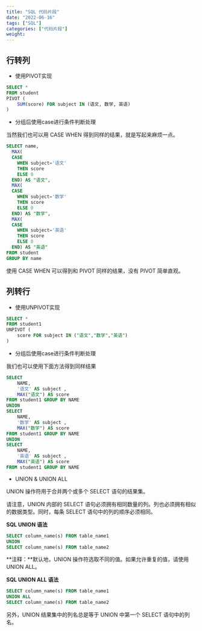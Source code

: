 ```yaml
---
title: "SQL 代码片段"
date: "2022-06-16"
tags: ["SQL"]
categories: ["代码片段"]
weight:
---
```


## 行转列

- 使用PIVOT实现

```sql
SELECT *
FROM student
PIVOT (
    SUM(score) FOR subject IN (语文, 数学, 英语)
)
```

- 分组后使用case进行条件判断处理

当然我们也可以用 CASE WHEN 得到同样的结果，就是写起来麻烦一点。

```sql
SELECT name,
  MAX(
  CASE
    WHEN subject='语文'
    THEN score
    ELSE 0
  END) AS "语文",
  MAX(
  CASE
    WHEN subject='数学'
    THEN score
    ELSE 0
  END) AS "数学",
  MAX(
  CASE
    WHEN subject='英语'
    THEN score
    ELSE 0
  END) AS "英语"
FROM student
GROUP BY name
```

使用 CASE WHEN 可以得到和 PIVOT 同样的结果，没有 PIVOT 简单直观。

## 列转行

- 使用UNPIVOT实现

```sql
SELECT *
FROM student1
UNPIVOT (
    score FOR subject IN ("语文","数学","英语")
)
```

- 分组后使用case进行条件判断处理

我们也可以使用下面方法得到同样结果

```sql
SELECT
    NAME,
    '语文' AS subject ,
    MAX("语文") AS score
FROM student1 GROUP BY NAME
UNION
SELECT
    NAME,
    '数学' AS subject ,
    MAX("数学") AS score
FROM student1 GROUP BY NAME
UNION
SELECT
    NAME,
    '英语' AS subject ,
    MAX("英语") AS score
FROM student1 GROUP BY NAME
```

- UNION & UNION ALL

UNION 操作符用于合并两个或多个 SELECT 语句的结果集。

请注意，UNION 内部的 SELECT 语句必须拥有相同数量的列。列也必须拥有相似的数据类型。同时，每条 SELECT 语句中的列的顺序必须相同。

**SQL UNION 语法**

```sql
SELECT column_name(s) FROM table_name1
UNION
SELECT column_name(s) FROM table_name2
```

**注释：**默认地，UNION 操作符选取不同的值。如果允许重复的值，请使用 UNION ALL。

**SQL UNION ALL 语法**

```sql
SELECT column_name(s) FROM table_name1
UNION ALL
SELECT column_name(s) FROM table_name2
```

另外，UNION 结果集中的列名总是等于 UNION 中第一个 SELECT 语句中的列名。
